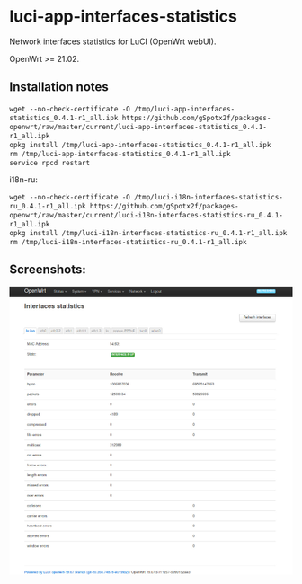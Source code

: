 # luci-app-interfaces-statistics
Network interfaces statistics for LuCI (OpenWrt webUI).

OpenWrt >= 21.02.

## Installation notes

    wget --no-check-certificate -O /tmp/luci-app-interfaces-statistics_0.4.1-r1_all.ipk https://github.com/gSpotx2f/packages-openwrt/raw/master/current/luci-app-interfaces-statistics_0.4.1-r1_all.ipk
    opkg install /tmp/luci-app-interfaces-statistics_0.4.1-r1_all.ipk
    rm /tmp/luci-app-interfaces-statistics_0.4.1-r1_all.ipk
    service rpcd restart

i18n-ru:

    wget --no-check-certificate -O /tmp/luci-i18n-interfaces-statistics-ru_0.4.1-r1_all.ipk https://github.com/gSpotx2f/packages-openwrt/raw/master/current/luci-i18n-interfaces-statistics-ru_0.4.1-r1_all.ipk
    opkg install /tmp/luci-i18n-interfaces-statistics-ru_0.4.1-r1_all.ipk
    rm /tmp/luci-i18n-interfaces-statistics-ru_0.4.1-r1_all.ipk

## Screenshots:

![](https://github.com/gSpotx2f/luci-app-interfaces-statistics/blob/master/screenshots/01.jpg)
